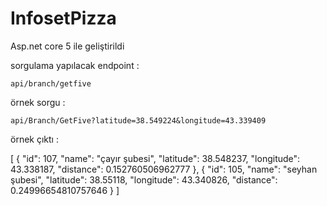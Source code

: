 # InfosetPizza
Asp.net core 5 ile geliştirildi


sorgulama yapılacak endpoint :


    api/branch/getfive
örnek sorgu :


    api/Branch/GetFive?latitude=38.549224&longitude=43.339409
    
    
örnek çıktı :



[
  {
    "id": 107,
    "name": "çayır şubesi",
    "latitude": 38.548237,
    "longitude": 43.338187,
    "distance": 0.152760506962777
  },
  {
    "id": 105,
    "name": "seyhan şubesi",
    "latitude": 38.55118,
    "longitude": 43.340826,
    "distance": 0.24996654810757646
  }
]
